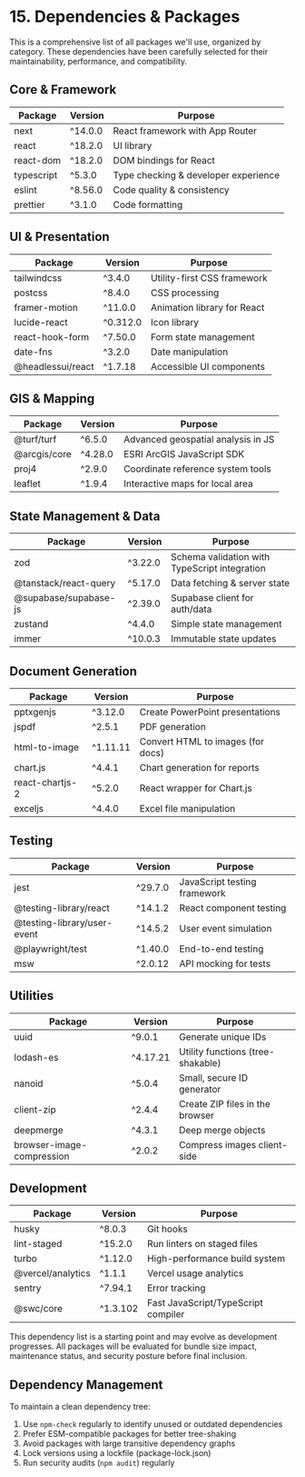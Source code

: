 # 15. Dependencies & Packages

This is a comprehensive list of all packages we'll use, organized by category. These dependencies have been carefully selected for their maintainability, performance, and compatibility.

## Core & Framework

| Package    | Version | Purpose                              |
| ---------- | ------- | ------------------------------------ |
| next       | ^14.0.0 | React framework with App Router      |
| react      | ^18.2.0 | UI library                           |
| react-dom  | ^18.2.0 | DOM bindings for React               |
| typescript | ^5.3.0  | Type checking & developer experience |
| eslint     | ^8.56.0 | Code quality & consistency           |
| prettier   | ^3.1.0  | Code formatting                      |

## UI & Presentation

| Package           | Version  | Purpose                     |
| ----------------- | -------- | --------------------------- |
| tailwindcss       | ^3.4.0   | Utility-first CSS framework |
| postcss           | ^8.4.0   | CSS processing              |
| framer-motion     | ^11.0.0  | Animation library for React |
| lucide-react      | ^0.312.0 | Icon library                |
| react-hook-form   | ^7.50.0  | Form state management       |
| date-fns          | ^3.2.0   | Date manipulation           |
| @headlessui/react | ^1.7.18  | Accessible UI components    |

## GIS & Mapping

| Package      | Version | Purpose                            |
| ------------ | ------- | ---------------------------------- |
| @turf/turf   | ^6.5.0  | Advanced geospatial analysis in JS |
| @arcgis/core | ^4.28.0 | ESRI ArcGIS JavaScript SDK         |
| proj4        | ^2.9.0  | Coordinate reference system tools  |
| leaflet      | ^1.9.4  | Interactive maps for local area    |

## State Management & Data

| Package               | Version | Purpose                                       |
| --------------------- | ------- | --------------------------------------------- |
| zod                   | ^3.22.0 | Schema validation with TypeScript integration |
| @tanstack/react-query | ^5.17.0 | Data fetching & server state                  |
| @supabase/supabase-js | ^2.39.0 | Supabase client for auth/data                 |
| zustand               | ^4.4.0  | Simple state management                       |
| immer                 | ^10.0.3 | Immutable state updates                       |

## Document Generation

| Package         | Version  | Purpose                           |
| --------------- | -------- | --------------------------------- |
| pptxgenjs       | ^3.12.0  | Create PowerPoint presentations   |
| jspdf           | ^2.5.1   | PDF generation                    |
| html-to-image   | ^1.11.11 | Convert HTML to images (for docs) |
| chart.js        | ^4.4.1   | Chart generation for reports      |
| react-chartjs-2 | ^5.2.0   | React wrapper for Chart.js        |
| exceljs         | ^4.4.0   | Excel file manipulation           |

## Testing

| Package                     | Version | Purpose                      |
| --------------------------- | ------- | ---------------------------- |
| jest                        | ^29.7.0 | JavaScript testing framework |
| @testing-library/react      | ^14.1.2 | React component testing      |
| @testing-library/user-event | ^14.5.2 | User event simulation        |
| @playwright/test            | ^1.40.0 | End-to-end testing           |
| msw                         | ^2.0.12 | API mocking for tests        |

## Utilities

| Package                   | Version  | Purpose                           |
| ------------------------- | -------- | --------------------------------- |
| uuid                      | ^9.0.1   | Generate unique IDs               |
| lodash-es                 | ^4.17.21 | Utility functions (tree-shakable) |
| nanoid                    | ^5.0.4   | Small, secure ID generator        |
| client-zip                | ^2.4.4   | Create ZIP files in the browser   |
| deepmerge                 | ^4.3.1   | Deep merge objects                |
| browser-image-compression | ^2.0.2   | Compress images client-side       |

## Development

| Package           | Version  | Purpose                             |
| ----------------- | -------- | ----------------------------------- |
| husky             | ^8.0.3   | Git hooks                           |
| lint-staged       | ^15.2.0  | Run linters on staged files         |
| turbo             | ^1.12.0  | High-performance build system       |
| @vercel/analytics | ^1.1.1   | Vercel usage analytics              |
| sentry            | ^7.94.1  | Error tracking                      |
| @swc/core         | ^1.3.102 | Fast JavaScript/TypeScript compiler |

This dependency list is a starting point and may evolve as development progresses. All packages will be evaluated for bundle size impact, maintenance status, and security posture before final inclusion.

## Dependency Management

To maintain a clean dependency tree:

1. Use `npm-check` regularly to identify unused or outdated dependencies
2. Prefer ESM-compatible packages for better tree-shaking
3. Avoid packages with large transitive dependency graphs
4. Lock versions using a lockfile (package-lock.json)
5. Run security audits (`npm audit`) regularly
